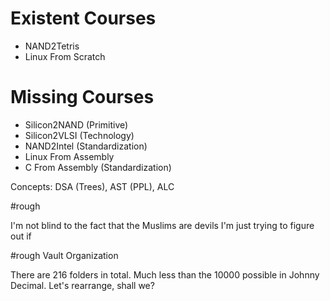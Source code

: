 # Existent Courses
- NAND2Tetris
- Linux From Scratch
# Missing Courses
- Silicon2NAND (Primitive)
- Silicon2VLSI (Technology)
- NAND2Intel (Standardization)
- Linux From Assembly
- C From Assembly (Standardization)

Concepts: DSA (Trees), AST (PPL), ALC


#rough 

I'm not blind to the fact that the Muslims are devils
I'm just trying to figure out if

#rough Vault Organization

There are 216 folders in total. Much less than the 10000 possible in Johnny Decimal.
Let's rearrange, shall we?